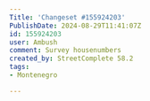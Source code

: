 ```yaml
---
Title: 'Changeset #155924203'
PublishDate: 2024-08-29T11:41:07Z
id: 155924203
user: Ambush
comment: Survey housenumbers
created_by: StreetComplete 58.2
tags:
- Montenegro

---
```

